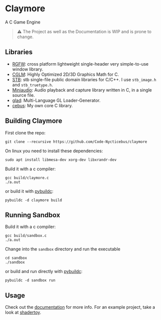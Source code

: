 # Claymore
A C Game Engine

> ⚠️ The Project as well as the Documentation is WIP and is prone to change.

## Libraries

- [RGFW](https://github.com/ColleagueRiley/RGFW): cross platform lightweight single-header very simple-to-use window library.
- [CGLM](https://github.com/recp/cglm): Highly Optimized 2D/3D Graphics Math for C.
- [STB](https://github.com/nothings/stb): stb single-file public domain libraries for C/C++. I use `stb_image.h` and `stb_truetype.h`.
- [Miniaudio](https://github.com/mackron/miniaudio): Audio playback and capture library written in C, in a single source file.
- [glad](https://github.com/Dav1dde/glad): Multi-Language GL Loader-Generator.
- [cebus](https://github.com/Code-Nycticebus/cebus): My own core C library.

## Building Claymore
First clone the repo:
```terminal
git clone --recursive https://github.com/Code-Nycticebus/claymore
```

On linux you need to install these dependencies:
```terminal
sudo apt install libmesa-dev xorg-dev libxrandr-dev 
```

Build it with a c compiler:
```terminal
gcc build/claymore.c
./a.out
```

or build it with [pybuildc](https://github.com/Code-Nycticebus/pybuildc):
```terminal
pybuildc -d claymore build
```

## Running Sandbox
Build it with a c compiler:
```terminal
gcc build/sandbox.c
./a.out
```

Change into the `sandbox` directory and run the executable
```terminal
cd sandbox
./sandbox
```

or build and run directly with [pybuildc](https://github.com/Code-Nycticebus/pybuildc):
```terminal
pybuildc -d sandbox run
```

## Usage
Check out the [documentation](https://github.com/Code-Nycticebus/claymore/blob/main/docs/00-start.md) for more info. 
For an example project, take a look at [shadertoy](https://github.com/Code-Nycticebus/shadertoy).

